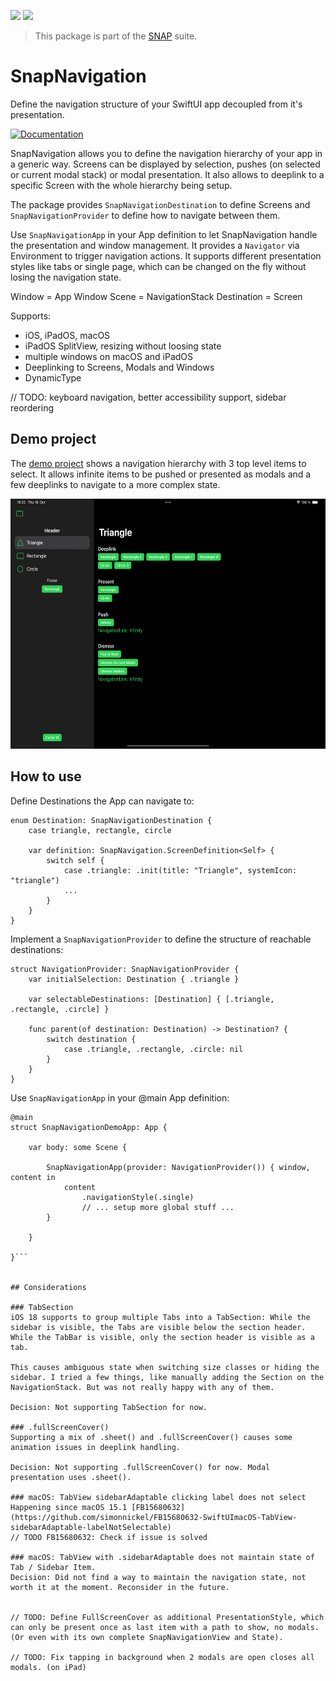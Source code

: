 <!-- Copy badges from SPI -->
[![](https://img.shields.io/endpoint?url=https%3A%2F%2Fswiftpackageindex.com%2Fapi%2Fpackages%2Fsimonnickel%2Fsnap-navigation%2Fbadge%3Ftype%3Dplatforms)](https://swiftpackageindex.com/simonnickel/snap-navigation)
[![](https://img.shields.io/endpoint?url=https%3A%2F%2Fswiftpackageindex.com%2Fapi%2Fpackages%2Fsimonnickel%2Fsnap-navigation%2Fbadge%3Ftype%3Dswift-versions)](https://swiftpackageindex.com/simonnickel/snap-navigation)

> This package is part of the [SNAP](https://github.com/simonnickel/snap) suite.


# SnapNavigation

Define the navigation structure of your SwiftUI app decoupled from it's presentation.

[![Documentation][documentation badge]][documentation] 

[documentation]: https://swiftpackageindex.com/simonnickel/snap-navigation/main/documentation/snapnavigation
[documentation badge]: https://img.shields.io/badge/Documentation-DocC-blue

SnapNavigation allows you to define the navigation hierarchy of your app in a generic way. Screens can be displayed by selection, pushes (on selected or current modal stack) or modal presentation. It also allows to deeplink to a specific Screen with the whole hierarchy being setup. 

The package provides `SnapNavigationDestination` to define Screens and `SnapNavigationProvider` to define how to navigate between them.

Use `SnapNavigationApp` in your App definition to let SnapNavigation handle the presentation and window management. It provides a `Navigator` via Environment to trigger navigation actions. It supports different presentation styles like tabs or single page, which can be changed on the fly without losing the navigation state. 

Window = App Window
Scene = NavigationStack
Destination = Screen


Supports:
 - iOS, iPadOS, macOS
 - iPadOS SplitView, resizing without loosing state
 - multiple windows on macOS and iPadOS
 - Deeplinking to Screens, Modals and Windows 
 - DynamicType
 
 // TODO: keyboard navigation, better accessibility support, sidebar reordering


## Demo project

The [demo project](/SnapNavigationDemo) shows a navigation hierarchy with 3 top level items to select. It allows infinite items to be pushed or presented as modals and a few deeplinks to navigate to a more complex state.

<img src="/screenshot.png" height="400">


## How to use

Define Destinations the App can navigate to:

```
enum Destination: SnapNavigationDestination {		
	case triangle, rectangle, circle
	
	var definition: SnapNavigation.ScreenDefinition<Self> {
		switch self {
			case .triangle: .init(title: "Triangle", systemIcon: "triangle")
			...
		}
	}
}
```

Implement a `SnapNavigationProvider` to define the structure of reachable destinations:

```
struct NavigationProvider: SnapNavigationProvider {
	var initialSelection: Destination { .triangle }
	
	var selectableDestinations: [Destination] { [.triangle, .rectangle, .circle] }
	
	func parent(of destination: Destination) -> Destination? {
		switch destination {
			case .triangle, .rectangle, .circle: nil
		}
	}
}
```

Use `SnapNavigationApp` in your @main App definition:
```
@main
struct SnapNavigationDemoApp: App {
	
    var body: some Scene {
		
        SnapNavigationApp(provider: NavigationProvider()) { window, content in
			content
				.navigationStyle(.single)
				// ... setup more global stuff ... 
		}
		
    }
	
}```


## Considerations

### TabSection
iOS 18 supports to group multiple Tabs into a TabSection: While the sidebar is visible, the Tabs are visible below the section header. While the TabBar is visible, only the section header is visible as a tab.

This causes ambiguous state when switching size classes or hiding the sidebar. I tried a few things, like manually adding the Section on the NavigationStack. But was not really happy with any of them.

Decision: Not supporting TabSection for now.

### .fullScreenCover()
Supporting a mix of .sheet() and .fullScreenCover() causes some animation issues in deeplink handling.

Decision: Not supporting .fullScreenCover() for now. Modal presentation uses .sheet().

### macOS: TabView sidebarAdaptable clicking label does not select
Happening since macOS 15.1 [FB15680632](https://github.com/simonnickel/FB15680632-SwiftUImacOS-TabView-sidebarAdaptable-labelNotSelectable)
// TODO FB15680632: Check if issue is solved

### macOS: TabView with .sidebarAdaptable does not maintain state of Tab / Sidebar Item.
Decision: Did not find a way to maintain the navigation state, not worth it at the moment. Reconsider in the future.


// TODO: Define FullScreenCover as additional PresentationStyle, which can only be present once as last item with a path to show, no modals. (Or even with its own complete SnapNavigationView and State).

// TODO: Fix tapping in background when 2 modals are open closes all modals. (on iPad)
